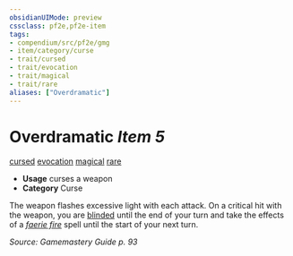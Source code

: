 ```yaml
---
obsidianUIMode: preview
cssclass: pf2e,pf2e-item
tags:
- compendium/src/pf2e/gmg
- item/category/curse
- trait/cursed
- trait/evocation
- trait/magical
- trait/rare
aliases: ["Overdramatic"]
---
```

# Overdramatic *Item 5*  
[cursed](../../../rules/traits/cursed-gmg.md)  [evocation](../../../rules/traits/evocation.md)  [magical](../../../rules/traits/magical.md)  [rare](../../../rules/traits/rare.md)  

- **Usage** curses a weapon
- **Category** Curse

The weapon flashes excessive light with each attack. On a critical hit with the weapon, you are [blinded](../../../rules/conditions.md#Blinded) until the end of your turn and take the effects of a _[faerie fire](../../spells/faerie-fire.md)_ spell until the start of your next turn.

*Source: Gamemastery Guide p. 93*
